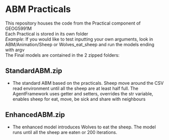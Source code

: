 # ABM Practicals
This repository houses the code from the Practical component of GEOG5991M <br>
Each Practical is stored in its own folder <br>
*Example*: If you would like to test inputting your own arguments, look in ABM/Animation/Sheep or Wolves_eat_sheep and run the models ending with argv <br>
The Final models are contained in the 2 zipped folders: <br>
## StandardABM.zip 
- The standard ABM based on the practicals. 
Sheep move around the CSV read environment until all the sheep are at least half full.
The AgentFramework uses getter and setters, overrides the str variable, enables sheep for eat, move, be sick and share with neighbours<br>
## EnhancedABM.zip 
- The enhanced model introduces Wolves to eat the sheep. The model runs until all the sheep are eaten or 200 iterations.

